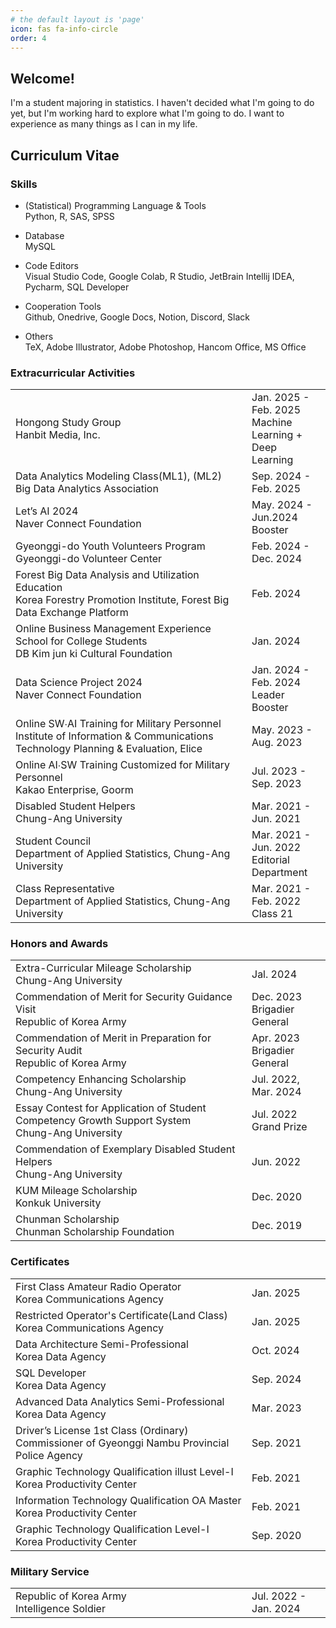 ```yaml
---
# the default layout is 'page'
icon: fas fa-info-circle
order: 4
---
```


<style>
  table {
    width: 100%;
    table-layout: fixed;
  }
  td {
    width: 75%;
  }
  td:nth-child(2) {
    width: 25%;
  }
</style>

## Welcome!
I'm a student majoring in statistics. I haven't decided what I'm going to do yet, but I'm working hard to explore what I'm going to do. I want to experience as many things as I can in my life.

## Curriculum Vitae

### Skills
- (Statistical) Programming Language & Tools  
Python, R, SAS, SPSS

- Database  
MySQL

- Code Editors  
Visual Studio Code, Google Colab, R Studio, JetBrain Intellij IDEA, Pycharm, SQL Developer

- Cooperation Tools  
Github, Onedrive, Google Docs, Notion, Discord, Slack

- Others  
TeX, Adobe Illustrator, Adobe Photoshop, Hancom Office, MS Office


### Extracurricular Activities
<table>
  <tr>
    <td>Hongong Study Group<br>Hanbit Media, Inc.</td>
    <td>Jan. 2025 - Feb. 2025<br>Machine Learning + <br>Deep Learning</td>
  </tr>
  <tr>
    <td>Data Analytics Modeling Class(ML1), (ML2)<br>Big Data Analytics Association</td>
    <td>Sep. 2024 - Feb. 2025<br></td>
  </tr>
  <tr>
    <td>Let’s AI 2024<br>Naver Connect Foundation</td>
    <td>May. 2024 - Jun.2024<br>Booster</td>
  </tr>
  <tr>
    <td>Gyeonggi-do Youth Volunteers Program<br>Gyeonggi-do Volunteer Center</td>
    <td>Feb. 2024 - Dec. 2024<br></td>
  </tr>
  <tr>
    <td>Forest Big Data Analysis and Utilization Education<br>Korea Forestry Promotion Institute, Forest Big Data Exchange Platform</td>
    <td>Feb. 2024<br></td>
  </tr>
  <tr>
    <td>Online Business Management Experience School for College Students<br>DB Kim jun ki Cultural Foundation</td>
    <td>Jan. 2024<br></td>
  </tr>
  <tr>
    <td>Data Science Project 2024<br>Naver Connect Foundation</td>
    <td>Jan. 2024 - Feb. 2024<br>Leader Booster</td>
  </tr>
  <tr>
    <td>Online SW∙AI Training for Military Personnel<br>Institute of Information & Communications Technology Planning & Evaluation, Elice</td>
    <td>May. 2023 - Aug. 2023<br></td>
  </tr>
  <tr>
    <td>Online AI∙SW Training Customized for Military Personnel<br>Kakao Enterprise, Goorm</td>
    <td>Jul. 2023 - Sep. 2023<br></td>
  </tr>
  <tr>
    <td>Disabled Student Helpers<br>Chung-Ang University</td>
    <td>Mar. 2021 - Jun. 2021<br></td>
  </tr>
  <tr>
    <td>Student Council<br>Department of Applied Statistics, Chung-Ang University </td>
    <td>Mar. 2021 - Jun. 2022<br>Editorial Department</td>
  </tr>
  <tr>
    <td>Class Representative<br>Department of Applied Statistics, Chung-Ang University </td>
    <td>Mar. 2021 - Feb. 2022<br>Class 21</td>
  </tr>
</table>

### Honors and Awards
<table>
  <tr>
    <td>Extra-Curricular Mileage Scholarship<br>Chung-Ang University</td>
    <td>Jal. 2024<br></td>
  </tr>
  <tr>
    <td>Commendation of Merit for Security Guidance Visit<br>Republic of Korea Army</td>
    <td>Dec. 2023<br>Brigadier General</td>
  </tr>
  <tr>
    <td>Commendation of Merit in Preparation for Security Audit<br>Republic of Korea Army</td>
    <td>Apr. 2023<br>Brigadier General</td>
  </tr>
  <tr>
    <td>Competency Enhancing Scholarship<br>Chung-Ang University</td>
    <td>Jul. 2022, Mar. 2024<br></td>
  </tr>
  <tr>
    <td>Essay Contest for Application of Student Competency Growth Support System <br>Chung-Ang University</td>
    <td>Jul. 2022<br>Grand Prize</td>
  </tr>
  <tr>
    <td>Commendation of Exemplary Disabled Student Helpers<br>Chung-Ang University</td>
    <td>Jun. 2022<br></td>
  </tr>
  <tr>
    <td>KUM Mileage Scholarship<br>Konkuk University</td>
    <td>Dec. 2020<br></td>
  </tr>
  <tr>
    <td>Chunman Scholarship<br>Chunman Scholarship Foundation</td>
    <td>Dec. 2019<br></td>
  </tr>
</table>

### Certificates
<table>
  <tr>
    <td>First Class Amateur Radio Operator<br>Korea Communications Agency</td>
    <td>Jan. 2025<br></td>
  </tr>
  <tr>
    <td>Restricted Operator's Certificate(Land Class)<br>Korea Communications Agency</td>
    <td>Jan. 2025<br></td>
  </tr>
  <tr>
    <td>Data Architecture Semi-Professional<br>Korea Data Agency</td>
    <td>Oct. 2024<br></td>
  </tr>
  <tr>
    <td>SQL Developer<br>Korea Data Agency</td>
    <td>Sep. 2024<br></td>
  </tr>
  <tr>
    <td>Advanced Data Analytics Semi-Professional<br>Korea Data Agency</td>
    <td>Mar. 2023<br></td>
  </tr>
  <tr>
    <td>Driver’s License 1st Class (Ordinary)<br>Commissioner of Gyeonggi Nambu Provincial Police Agency</td>
    <td>Sep. 2021<br></td>
  </tr>
  <tr>
    <td>Graphic Technology Qualification illust Level-I<br>Korea Productivity Center</td>
    <td>Feb. 2021<br></td>
  </tr>
  <tr>
    <td>Information Technology Qualification OA Master<br>Korea Productivity Center</td>
    <td>Feb. 2021<br></td>
  </tr>
  <tr>
    <td>Graphic Technology Qualification Level-I<br>Korea Productivity Center</td>
    <td>Sep. 2020<br></td>
  </tr>
</table>

### Military Service
<table>
  <tr>
    <td>Republic of Korea Army<br>Intelligence Soldier</td>
    <td>Jul. 2022 - Jan. 2024<br></td>
  </tr>
</table>